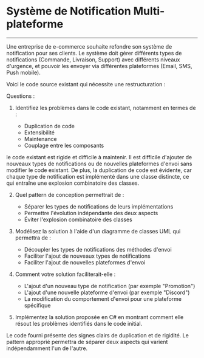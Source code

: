 # Système de Notification Multi-plateforme

---

Une entreprise de e-commerce souhaite refondre son système de notification pour ses clients. Le système doit gérer différents types de notifications (Commande, Livraison, Support) avec différents niveaux d'urgence, et pouvoir les envoyer via différentes plateformes (Email, SMS, Push mobile).

Voici le code source existant qui nécessite une restructuration :

Questions :

1. Identifiez les problèmes dans le code existant, notamment en termes de :

   - Duplication de code
   - Extensibilité
   - Maintenance
   - Couplage entre les composants

le code existant est rigide et difficile à maintenir. Il est difficile d'ajouter de nouveaux types de notifications ou de nouvelles plateformes d'envoi sans modifier le code existant. De plus, la duplication de code est évidente, car chaque type de notification est implémenté dans une classe distincte, ce qui entraîne une explosion combinatoire des classes.

2. Quel pattern de conception permettrait de :
   - Séparer les types de notifications de leurs implémentations
   - Permettre l'évolution indépendante des deux aspects
   - Éviter l'explosion combinatoire des classes
3. Modélisez la solution à l'aide d'un diagramme de classes UML qui permettra de :

   - Découpler les types de notifications des méthodes d'envoi
   - Faciliter l'ajout de nouveaux types de notifications
   - Faciliter l'ajout de nouvelles plateformes d'envoi

4. Comment votre solution faciliterait-elle :

   - L'ajout d'un nouveau type de notification (par exemple "Promotion")
   - L'ajout d'une nouvelle plateforme d'envoi (par exemple "Discord")
   - La modification du comportement d'envoi pour une plateforme spécifique

5. Implémentez la solution proposée en C# en montrant comment elle résout les problèmes identifiés dans le code initial.

Le code fourni présente des signes clairs de duplication et de rigidité. Le pattern approprié permettra de séparer deux aspects qui varient indépendamment l'un de l'autre.
